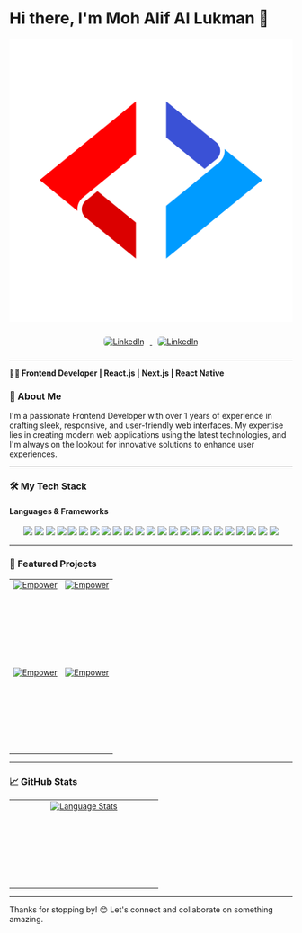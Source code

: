 # Hi there, I'm Moh Alif Al Lukman 👋

![Banner](/logo-icon.png)
<div align="center">
<a href="https://www.linkedin.com/in/moh-alif-al-lukman/" target="_blank">
<img src="https://img.shields.io/badge/LinkedIn-0077B5
?style=for-the-badge&logo=linkedin&logoColor=white" alt="LinkedIn"
style="height: 40px; width: 150px; margin: 10px;
border-radius: 5px;"/>
</a>
<a href="https://www.instagram.com/codewithalif/" target="_blank">
<img src="https://img.shields.io/badge/Instagram-E4405F?style=for-the-badge&logo=instagram&logoColor=white" alt="LinkedIn"
style="height: 40px; width: 150px; margin: 10px;
border-radius: 5px;"/>
</a>
</div>


---
**👨‍💻 Frontend Developer | React.js | Next.js | React Native**

### 🚀 About Me

I'm a passionate Frontend Developer with over 1 years of experience in crafting sleek, responsive, and user-friendly web interfaces. My expertise lies in creating modern web applications using the latest technologies, and I'm always on the lookout for innovative solutions to enhance user experiences.

---

### 🛠️ My Tech Stack

#### Languages & Frameworks

<div align="center">
 <img src="https://img.shields.io/badge/-JavaScript-F7DF1E?style=for-the-badge&logo=javascript&logoColor=black"/>
 <img src="https://img.shields.io/badge/-TypeScript-3178C6?style=for-the-badge&logo=typescript&logoColor=white"/>
 <img src="https://img.shields.io/badge/Next-black?style=for-the-badge&logo=next.js&logoColor=logoColor=white&color=black"/>
 <img src="https://img.shields.io/badge/-React-61DAFB?style=for-the-badge&logo=react&logoColor=black"/>
 <img src="https://img.shields.io/badge/HTML5-E34F26?style=for-the-badge&logo=html5&logoColor=white"/>
 <img src="https://img.shields.io/badge/Vite-B73BFE?style=for-the-badge&logo=vite&logoColor=FFD62E"/>
 <img src="https://img.shields.io/badge/Expo-1B1F23?style=for-the-badge&logo=expo&logoColor=white"/>
 <img src="https://img.shields.io/badge/React_Native-20232A?style=for-the-badge&logo=react&logoColor=61DAFB"/>
 <img src="https://img.shields.io/badge/Prisma-3982CE?style=for-the-badge&logo=Prisma&logoColor=white"/>
 <img src="https://img.shields.io/badge/axios-671ddf?&style=for-the-badge&logo=axios&logoColor=white"/>
 <img src="https://img.shields.io/badge/Bootstrap-563D7C?style=for-the-badge&logo=bootstrap&logoColor=white"/>
 <img src="https://img.shields.io/badge/Chart%20js-FF6384?style=for-the-badge&logo=chartdotjs&logoColor=white"/>
 <img src="https://img.shields.io/badge/daisyUI-1ad1a5?style=for-the-badge&logo=daisyui&logoColor=white"/>
 <img src="https://img.shields.io/badge/fastapi-109989?style=for-the-badge&logo=FASTAPI&logoColor=white"/>
 <img src="https://img.shields.io/badge/firebase-ffca28?style=for-the-badge&logo=firebase&logoColor=black"/>
 <img src="https://img.shields.io/badge/Postman-FF6C37?style=for-the-badge&logo=Postman&logoColor=white"/>
 <img src="https://img.shields.io/badge/shadcn%2Fui-000000?style=for-the-badge&logo=shadcnui&logoColor=white"/>
 <img src="https://img.shields.io/badge/Tailwind_CSS-38B2AC?style=for-the-badge&logo=tailwind-css&logoColor=white"/>
 <img src="https://img.shields.io/badge/Zustand-FFCC33?style=for-the-badge&logo=zustand&logoColor=white"/>
 <img src="https://img.shields.io/badge/Context_API-61DAFB?style=for-the-badge&logo=react&logoColor=white"/>
 <img src="https://img.shields.io/badge/React_Hook_Form-EC5990?style=for-the-badge&logo=react-hook-form&logoColor=white"/>
 <img src="https://img.shields.io/badge/Zod-004088?style=for-the-badge&logo=zod&logoColor=white"/>
 <img src="https://img.shields.io/badge/-Figma-F24E1E?style=for-the-badg&logo=figma&logoColor=white"/>
</div>

---

### 🌟 Featured Projects

<table align="center" style="border-collapse: collapse;">
  <tr>
    <td align="center" style="width: 50%; border: none;">
    <a href="https://github.com/Luxxn12/FE-EMPOWER-HR" style="display: block; height: 150px;">
        <img src="https://github-readme-stats.vercel.app/api/pin/?username=Luxxn12&repo=FE-EMPOWER-HR&show_owner=true&bg_color=03192A&title_color=fff&text_color=fff&icon_color=fff" alt="Empower" style="max-width: 100%; height: 100%;"/>
      </a>
    </td>
    <td align="center" style="width: 50%; border: none;">
         <a href="https://github.com/Luxxn12/library-app" style="display: block; height: 150px;">
        <img src="https://github-readme-stats.vercel.app/api/pin/?username=Luxxn12&repo=library-app&show_owner=true&bg_color=03192A&title_color=fff&text_color=fff&icon_color=fff" alt="Empower" style="max-width: 100%; height: 100%;"/>
      </a>
    </td>
  </tr>
  <tr>
    <td align="center" style="width: 50%; border: none;">
       <a href="https://github.com/Luxxn12/hipmi-mobile" style="display: block; height: 150px;">
        <img src="https://github-readme-stats.vercel.app/api/pin/?username=Luxxn12&repo=hipmi-mobile&show_owner=true&bg_color=03192A&title_color=fff&text_color=fff&icon_color=fff" alt="Empower" style="max-width: 100%; height: 100%;"/>
      </a>
    </td>
    <td align="center" style="width: 50%; border: none;">
      <a href="https://github.com/Luxxn12/flutter-else-online-shop" style="display: block; height: 150px;">
        <img src="https://github-readme-stats.vercel.app/api/pin/?username=Luxxn12&repo=flutter-else-online-shop&show_owner=true&bg_color=03192A&title_color=fff&text_color=fff&icon_color=fff" alt="Empower" style="max-width: 100%; height: 100%;"/>
      </a>
    </td>
  </tr>
</table>



---
### 📈 GitHub Stats

<table align="center" style="border-collapse: collapse;">
  <tr>
    <td align="center" style="width: 50%; border: none;">
      <a href="https://github.com/devanada" style="display: block; height: 150px;">
        <img src="https://github-readme-stats.vercel.app/api/top-langs/?username=Luxxn12&layout=compact&langs_count=8&bg_color=000&title_color=fff&text_color=fff" alt="Language Stats"/>
      </a>
    </td>
  </tr>
</table>

---


Thanks for stopping by! 😊 Let's connect and collaborate on something amazing.
